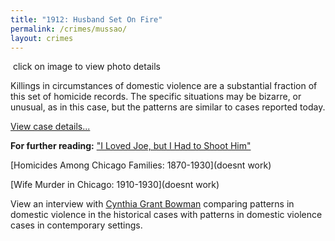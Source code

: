 ```yaml
---
title: "1912: Husband Set On Fire"
permalink: /crimes/mussao/
layout: crimes
---
```


![]()
click on image to view photo details

Killings in circumstances of domestic violence are a substantial fraction of this set of homicide records. The specific situations may be bizarre, or unusual, as in this case, but the patterns are similar to cases reported today.

[View case details...](/database/4273/)

**For further reading:**
   ["I Loved Joe, but I Had to Shoot Him"](/docs_fk/homicide/LawJournal/JCLC12.pdf)

   [Homicides Among Chicago Families: 1870-1930](doesnt work)

   [Wife Murder in Chicago: 1910-1930](doesnt work)

View an interview with [Cynthia Grant Bowman](/gallery/) comparing patterns in domestic violence in the historical cases with patterns in domestic violence cases in contemporary settings.
